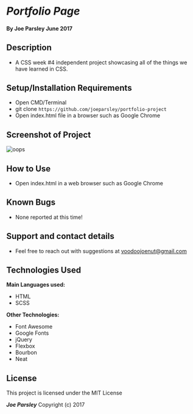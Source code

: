 # _Portfolio Page_


#### By **Joe Parsley June 2017**

## Description

 * A CSS week #4 independent project showcasing all of the things we have learned in CSS.


## Setup/Installation Requirements

* Open CMD/Terminal
* git clone `https://github.com/joeparsley/portfolio-project`
* Open index.html file in a browser such as Google Chrome

## Screenshot of Project

<img href="../img/screenshot.pmg" alt="oops"></img>


## How to Use

* Open index.html in a web browser such as Google Chrome

## Known Bugs

* None reported at this time!

## Support and contact details

* Feel free to reach out with suggestions at voodoojoenut@gmail.com

## Technologies Used

**Main Languages used:**

* HTML
* SCSS

**Other Technologies:**

* Font Awesome
* Google Fonts
* jQuery
* Flexbox
* Bourbon
* Neat


## License

This project is licensed under the MIT License

**_Joe Parsley_** Copyright (c) 2017
